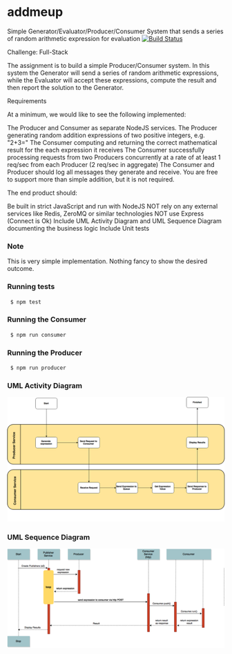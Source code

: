 # addmeup
Simple Generator/Evaluator/Producer/Consumer System that sends a series of random arithmetic expression for evaluation
[![Build Status](https://travis-ci.org/patweb99/addmeup.svg)](https://travis-ci.org/patweb99/addmeup)

Challenge: Full-Stack

The assignment is to build a simple Producer/Consumer system. In this system the Generator will send a series of random arithmetic expressions, while the Evaluator will accept these expressions, compute the result and then report the solution to the Generator.

Requirements

At a minimum, we would like to see the following implemented:

The Producer and Consumer as separate NodeJS services.
The Producer generating random addition expressions of two positive integers, e.g. "2+3="
The Consumer computing and returning the correct mathematical result for the each expression it receives
The Consumer successfully processing requests from two Producers concurrently at a rate of at least 1 req/sec from each Producer (2 req/sec in aggregate)
The Consumer and Producer should log all messages they generate and receive.
You are free to support more than simple addition, but it is not required.

The end product should:

Be built in strict JavaScript and run with NodeJS
NOT rely on any external services like Redis, ZeroMQ or similar technologies
NOT use Express (Connect is Ok)
Include UML Activity Diagram and UML Sequence Diagram documenting the business logic
Include Unit tests

### Note

This is very simple implementation. Nothing fancy to show the desired outcome.

### Running tests
```bash
 $ npm test
```

### Running the Consumer
```bash
 $ npm run consumer
```

### Running the Producer
```bash
 $ npm run producer
```

### UML Activity Diagram
![UML Activity Diagram](https://github.com/patweb99/addmeup/blob/master/assets/Activity_Diagram.png?raw=true)


### UML Sequence Diagram
![UML Sequence Diagram](https://github.com/patweb99/addmeup/blob/master/assets/Sequence_Diagram.png?raw=true)